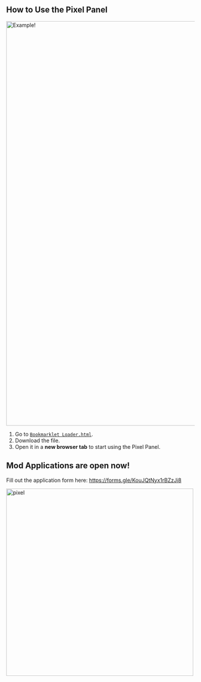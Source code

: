 ## How to Use the Pixel Panel

<img width="1920" height="1080" alt="Example!" src="https://github.com/user-attachments/assets/27eade26-227f-403a-99c7-29b74fd559bc" />

1. Go to [`Bookmarklet Loader.html`](Bookmarklet%20Loader.html).
2. Download the file.
3. Open it in a **new browser tab** to start using the Pixel Panel.

## Mod Applications are open now!

Fill out the application form here: https://forms.gle/KouJQtNyx1rBZzJi8

<img width="500" height="500" alt="pixel" src="https://github.com/user-attachments/assets/428de299-4bb3-4343-881f-3a1992744438" />
